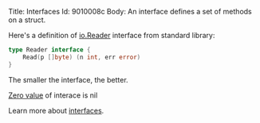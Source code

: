 Title: Interfaces
Id: 9010008c
Body:
An interface defines a set of methods on a struct.

Here's a definition of [io.Reader](https://golang.org/pkg/io/#Reader) interface from standard library:

```go
type Reader interface {
    Read(p []byte) (n int, err error)
}
```

The smaller the interface, the better.

[Zero value](a-6069) of interace is nil

Learn more about [interfaces](ch-1221).

